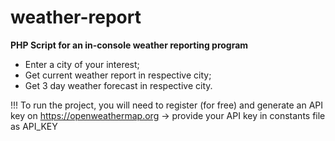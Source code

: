 # weather-report

**PHP Script for an in-console weather reporting program**

 - Enter a city of your interest;
 - Get current weather report in respective city;
 - Get 3 day weather forecast in respective city.

!!! To run the project, you will need to register (for free) and generate an API key on https://openweathermap.org
    -> provide your API key in constants file as API_KEY
